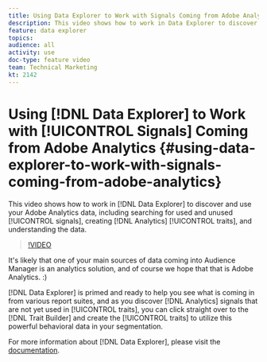 ```yaml
---
title: Using Data Explorer to Work with Signals Coming from Adobe Analytics
description: This video shows how to work in Data Explorer to discover and use your Adobe Analytics data, including searching for used and unused signals, creating Analytics traits, and understanding the data.
feature: data explorer
topics: 
audience: all
activity: use
doc-type: feature video
team: Technical Marketing
kt: 2142
---
```


# Using [!DNL Data Explorer] to Work with [!UICONTROL Signals] Coming from Adobe Analytics {#using-data-explorer-to-work-with-signals-coming-from-adobe-analytics}

This video shows how to work in [!DNL Data Explorer] to discover and use your Adobe Analytics data, including searching for used and unused [!UICONTROL signals], creating [!DNL Analytics] [!UICONTROL traits], and understanding the data.

>[!VIDEO](https://video.tv.adobe.com/v/25150/?quality=12)

It's likely that one of your main sources of data coming into Audience Manager is an analytics solution, and of course we hope that that is Adobe Analytics. :)

[!DNL Data Explorer] is primed and ready to help you see what is coming in from various report suites, and as you discover [!DNL Analytics] signals that are not yet used in [!UICONTROL traits], you can click straight over to the [!DNL Trait Builder] and create the [!UICONTROL traits] to utilize this powerful behavioral data in your segmentation.

For more information about [!DNL Data Explorer], please visit the [documentation](https://experiencecloud.adobe.com/resources/help/en_US/aam/data-explorer.html).